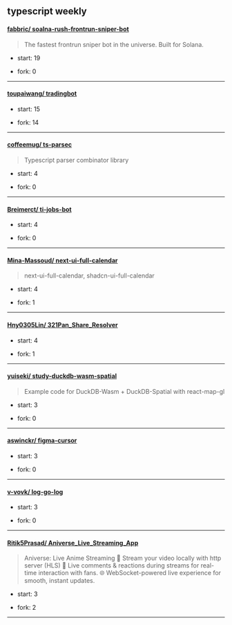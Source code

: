 ## typescript weekly

#### [fabbric/ soalna-rush-frontrun-sniper-bot](https://github.com/fabbric/soalna-rush-frontrun-sniper-bot)
>  The fastest frontrun sniper bot  in the universe. Built for Solana.
+ start: 19
+ fork: 0
---
#### [toupaiwang/ tradingbot](https://github.com/toupaiwang/tradingbot)
>  
+ start: 15
+ fork: 14
---
#### [coffeemug/ ts-parsec](https://github.com/coffeemug/ts-parsec)
>  Typescript parser combinator library
+ start: 4
+ fork: 0
---
#### [Breimerct/ ti-jobs-bot](https://github.com/Breimerct/ti-jobs-bot)
>  
+ start: 4
+ fork: 0
---
#### [Mina-Massoud/ next-ui-full-calendar](https://github.com/Mina-Massoud/next-ui-full-calendar)
>  next-ui-full-calendar, shadcn-ui-full-calendar
+ start: 4
+ fork: 1
---
#### [Hny0305Lin/ 321Pan_Share_Resolver](https://github.com/Hny0305Lin/321Pan_Share_Resolver)
>  
+ start: 4
+ fork: 1
---
#### [yuiseki/ study-duckdb-wasm-spatial](https://github.com/yuiseki/study-duckdb-wasm-spatial)
>  Example code for DuckDB-Wasm + DuckDB-Spatial with react-map-gl
+ start: 3
+ fork: 0
---
#### [aswinckr/ figma-cursor](https://github.com/aswinckr/figma-cursor)
>  
+ start: 3
+ fork: 0
---
#### [v-vovk/ log-go-log](https://github.com/v-vovk/log-go-log)
>  
+ start: 3
+ fork: 0
---
#### [Ritik5Prasad/ Aniverse_Live_Streaming_App](https://github.com/Ritik5Prasad/Aniverse_Live_Streaming_App)
>  Aniverse: Live Anime Streaming  🎥 Stream your video locally with http server (HLS) 💬 Live comments & reactions during streams for real-time interaction with fans. 🌐 WebSocket-powered live experience for smooth, instant updates.
+ start: 3
+ fork: 2
---